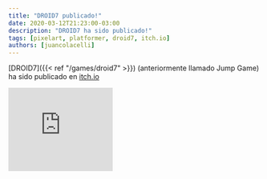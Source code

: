 ```yaml
---
title: "DROID7 publicado!"
date: 2020-03-12T21:23:00-03:00
description: "DROID7 ha sido publicado!"
tags: [pixelart, platformer, droid7, itch.io]
authors: [juancolacelli]
---
```


[DROID7]({{< ref "/games/droid7" >}}) (anteriormente llamado Jump Game) ha sido publicado en [itch.io](https://poopbits.itch.io/droid7)

<iframe src="https://itch.io/embed/570980?linkback=true&amp;bg_color=16171a&amp;fg_color=fafdff&amp;link_color=ff8426&amp;border_color=16171a" width="208" height="167" frameborder="0"><a href="https://poopbits.itch.io/droid7">DROID7 by JC</a></iframe>
